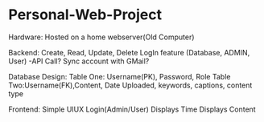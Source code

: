 # Personal-Web-Project
Hardware:
Hosted on a home webserver(Old Computer)

Backend:
Create, Read, Update, Delete
LogIn feature (Database, ADMIN, User)
-API Call? Sync account with GMail?

Database Design:
Table One: Username(PK), Password, Role
Table Two:Username(FK),Content, Date Uploaded, keywords, captions, content type

Frontend:
Simple UIUX
Login(Admin/User)
Displays Time
Displays Content










